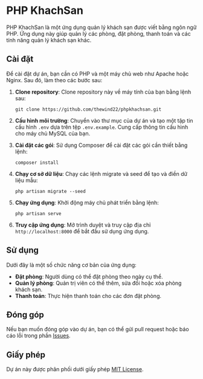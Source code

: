 # PHP KhachSan

PHP KhachSan là một ứng dụng quản lý khách sạn được viết bằng ngôn ngữ PHP. Ứng dụng này giúp quản lý các phòng, đặt phòng, thanh toán và các tính năng quản lý khách sạn khác.

## Cài đặt

Để cài đặt dự án, bạn cần có PHP và một máy chủ web như Apache hoặc Nginx. Sau đó, làm theo các bước sau:

1. **Clone repository**: Clone repository này về máy tính của bạn bằng lệnh sau:

    ```
    git clone https://github.com/thewind22/phpkhachsan.git
    ```

2. **Cấu hình môi trường**: Chuyển vào thư mục của dự án và tạo một tập tin cấu hình `.env` dựa trên tệp `.env.example`. Cung cấp thông tin cấu hình cho máy chủ MySQL của bạn.

3. **Cài đặt các gói**: Sử dụng Composer để cài đặt các gói cần thiết bằng lệnh:

    ```
    composer install
    ```

4. **Chạy cơ sở dữ liệu**: Chạy các lệnh migrate và seed để tạo và điền dữ liệu mẫu:

    ```
    php artisan migrate --seed
    ```

5. **Chạy ứng dụng**: Khởi động máy chủ phát triển bằng lệnh:

    ```
    php artisan serve
    ```

6. **Truy cập ứng dụng**: Mở trình duyệt và truy cập địa chỉ `http://localhost:8000` để bắt đầu sử dụng ứng dụng.

## Sử dụng

Dưới đây là một số chức năng cơ bản của ứng dụng:

- **Đặt phòng**: Người dùng có thể đặt phòng theo ngày cụ thể.
- **Quản lý phòng**: Quản trị viên có thể thêm, sửa đổi hoặc xóa phòng khách sạn.
- **Thanh toán**: Thực hiện thanh toán cho các đơn đặt phòng.

## Đóng góp

Nếu bạn muốn đóng góp vào dự án, bạn có thể gửi pull request hoặc báo cáo lỗi trong phần [Issues](https://github.com/yourusername/phpkhachsan/issues).

## Giấy phép

Dự án này được phân phối dưới giấy phép [MIT License](https://opensource.org/licenses/MIT).
